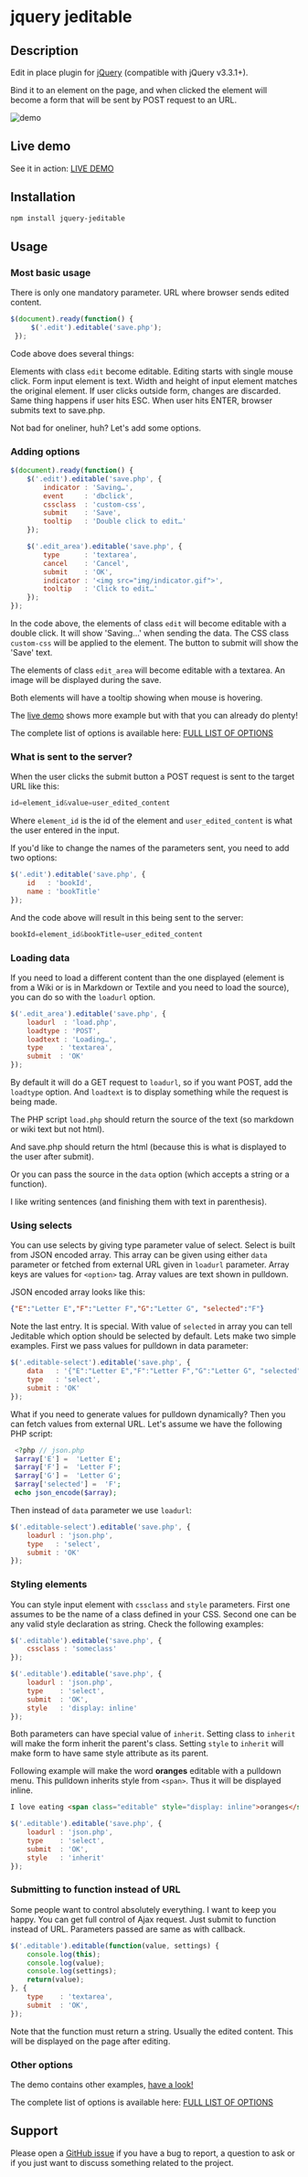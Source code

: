 # jquery jeditable

## Description

Edit in place plugin for [jQuery](https://jquery.com/) (compatible with jQuery v3.3.1+).

Bind it to an element on the page, and when clicked the element will become a form that will be sent by POST request to an URL.

![demo](https://i.imgur.com/GGAVtZ0.gif)

## Live demo

See it in action: [LIVE DEMO](https://jeditable.elabftw.net/)

## Installation

~~~bash
npm install jquery-jeditable
~~~

## Usage

### Most basic usage

There is only one mandatory parameter. URL where browser sends edited content.

~~~javascript
$(document).ready(function() {
     $('.edit').editable('save.php');
 });
~~~

Code above does several things:

Elements with class `edit` become editable. Editing starts with single mouse click. Form input element is text. Width and height of input element matches the original element. If user clicks outside form, changes are discarded. Same thing happens if user hits ESC. When user hits ENTER, browser submits text to save.php.

Not bad for oneliner, huh? Let's add some options.

### Adding options

~~~javascript
$(document).ready(function() {
    $('.edit').editable('save.php', {
        indicator : 'Saving…',
        event     : 'dbclick',
        cssclass  : 'custom-css',
        submit    : 'Save',
        tooltip   : 'Double click to edit…'
    });

    $('.edit_area').editable('save.php', {
        type      : 'textarea',
        cancel    : 'Cancel',
        submit    : 'OK',
        indicator : '<img src="img/indicator.gif">',
        tooltip   : 'Click to edit…'
    });
});
~~~

In the code above, the elements of class `edit` will become editable with a double click. It will show 'Saving…' when sending the data. The CSS class `custom-css` will be applied to the element. The button to submit will show the 'Save' text.

The elements of class `edit_area` will become editable with a textarea. An image will be displayed during the save.

Both elements will have a tooltip showing when mouse is hovering.

The [live demo](https://jeditable.elabftw.net) shows more example but with that you can already do plenty!

The complete list of options is available here: [FULL LIST OF OPTIONS](https://github.com/NicolasCARPi/jquery_jeditable/wiki)

### What is sent to the server?

When the user clicks the submit button a POST request is sent to the target URL like this:

~~~javascript
id=element_id&value=user_edited_content
~~~

Where `element_id` is the id of the element and `user_edited_content` is what the user entered in the input.

If you'd like to change the names of the parameters sent, you need to add two options:

~~~javascript
$('.edit').editable('save.php', {
    id   : 'bookId',
    name : 'bookTitle'
});
~~~

And the code above will result in this being sent to the server:

~~~javascript
bookId=element_id&bookTitle=user_edited_content
~~~

### Loading data

If you need to load a different content than the one displayed (element is from a Wiki or is in Markdown or Textile and you need to load the source), you can do so with the `loadurl` option.

~~~javascript
$('.edit_area').editable('save.php', {
    loadurl  : 'load.php',
    loadtype : 'POST',
    loadtext : 'Loading…',
    type    : 'textarea',
    submit  : 'OK'
});
~~~

By default it will do a GET request to `loadurl`, so if you want POST, add the `loadtype` option. And `loadtext` is to display something while the request is being made.

The PHP script `load.php` should return the source of the text (so markdown or wiki text but not html).

And save.php should return the html (because this is what is displayed to the user after submit).

Or you can pass the source in the `data` option (which accepts a string or a function).

I like writing sentences (and finishing them with text in parenthesis).

### Using selects

You can use selects by giving type parameter value of select. Select is built from JSON encoded array. This array can be given using either `data` parameter or fetched from external URL given in `loadurl` parameter. Array keys are values for `<option>` tag. Array values are text shown in pulldown.

JSON encoded array looks like this:

~~~json
{"E":"Letter E","F":"Letter F","G":"Letter G", "selected":"F"}
~~~

Note the last entry. It is special. With value of `selected` in array you can tell Jeditable which option should be selected by default. Lets make two simple examples. First we pass values for pulldown in data parameter:

~~~javascript
$('.editable-select').editable('save.php', {
    data   : '{"E":"Letter E","F":"Letter F","G":"Letter G", "selected":"F"}',
    type   : 'select',
    submit : 'OK'
});
~~~

What if you need to generate values for pulldown dynamically? Then you can fetch values from external URL. Let's assume we have the following PHP script:

~~~php
 <?php // json.php
 $array['E'] =  'Letter E';
 $array['F'] =  'Letter F';
 $array['G'] =  'Letter G';
 $array['selected'] =  'F';
 echo json_encode($array);
~~~

Then instead of `data` parameter we use `loadurl`:

~~~javascript
$('.editable-select').editable('save.php', {
    loadurl : 'json.php',
    type   : 'select',
    submit : 'OK'
});
~~~

### Styling elements

You can style input element with `cssclass` and `style` parameters. First one assumes to be the name of a class defined in your CSS. Second one can be any valid style declaration as string. Check the following examples:

~~~javascript
$('.editable').editable('save.php', {
    cssclass : 'someclass'
});

$('.editable').editable('save.php', {
    loadurl : 'json.php',
    type    : 'select',
    submit  : 'OK',
    style   : 'display: inline'
});
~~~


Both parameters can have special value of `inherit`. Setting class to `inherit` will make the form inherit the parent's class. Setting `style` to `inherit` will make form to have same style attribute as its parent.

Following example will make the word **oranges** editable with a pulldown menu. This pulldown inherits style from `<span>`. Thus it will be displayed inline.

~~~html
I love eating <span class="editable" style="display: inline">oranges</span>.
~~~

~~~javascript
$('.editable').editable('save.php', {
    loadurl : 'json.php',
    type    : 'select',
    submit  : 'OK',
    style   : 'inherit'
});
~~~

### Submitting to function instead of URL

Some people want to control absolutely everything. I want to keep you happy. You can get full control of Ajax request. Just submit to function instead of URL. Parameters passed are same as with callback.

~~~javascript
$('.editable').editable(function(value, settings) {
    console.log(this);
    console.log(value);
    console.log(settings);
    return(value);
}, {
    type    : 'textarea',
    submit  : 'OK',
});
~~~

Note that the function must return a string. Usually the edited content. This will be displayed on the page after editing.

### Other options

The demo contains other examples, [have a look!](https://jeditable.elabftw.net)

The complete list of options is available here: [FULL LIST OF OPTIONS](https://github.com/NicolasCARPi/jquery_jeditable/wiki)

## Support

Please open a [GitHub issue](https://github.com/NicolasCARPi/jquery_jeditable/issues/new) if you have a bug to report, a question to ask or if you just want to discuss something related to the project.
